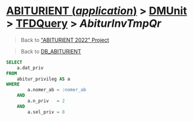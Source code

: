 # [ABITURIENT (*application*)](../../app_abiturient_2022.md) > [DMUnit](../DMUnit.md) > [TFDQuery](TDFQuery.md) > *AbiturInvTmpQr*

> Back to ["ABITURIENT 2022" Project](/README.md)

> Back to [DB_ABITURIENT](../../../db/db_abiturient_2022.md)

```sql
SELECT
    a.dat_priv
FROM
    abitur_privileg AS a
WHERE
        a.nomer_ab = :nomer_ab
    AND
        a.n_priv   = 2
    AND
        a.sel_priv = 8
```
